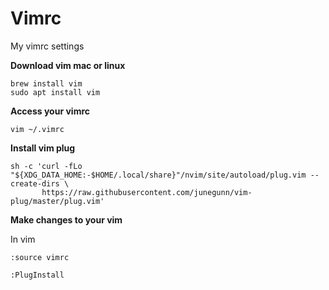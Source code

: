 # Vimrc

My vimrc settings

<b>Download vim mac or linux</b>
```console
brew install vim
sudo apt install vim
```

<b>Access your vimrc</b>

```console
vim ~/.vimrc
```

<b>Install vim plug</b>
```console
sh -c 'curl -fLo "${XDG_DATA_HOME:-$HOME/.local/share}"/nvim/site/autoload/plug.vim --create-dirs \
       https://raw.githubusercontent.com/junegunn/vim-plug/master/plug.vim'
```

<b>Make changes to your vim</b>

In vim 
```console
:source vimrc

:PlugInstall
```
